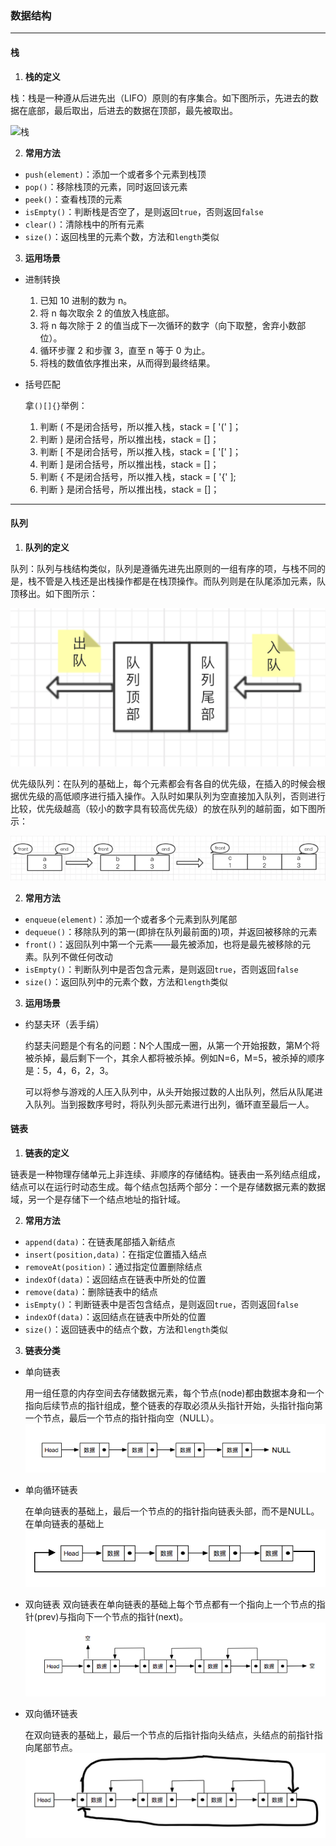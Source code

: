 ### 数据结构
---
#### 栈
1.  **栈的定义**

栈：栈是一种遵从后进先出（LIFO）原则的有序集合。如下图所示，先进去的数据在底部，最后取出，后进去的数据在顶部，最先被取出。

![栈](img/栈.png)

2.  **常用方法**
+   `push(element)`：添加一个或者多个元素到栈顶
+   `pop()`：移除栈顶的元素，同时返回该元素
+   `peek()`：查看栈顶的元素
+   `isEmpty()`：判断栈是否空了，是则返回`true`，否则返回`false`
+   `clear()`：清除栈中的所有元素
+   `size()`：返回栈里的元素个数，方法和`length`类似

3.  **运用场景**
+   进制转换
    1.  已知 10 进制的数为 n。
    2.  将 n 每次取余 2 的值放入栈底部。
    3.  将 n 每次除于 2 的值当成下一次循环的数字（向下取整，舍弃小数部位）。
    4.  循环步骤 2 和步骤 3，直至 n 等于 0 为止。
    5.  将栈的数值依序推出来，从而得到最终结果。
+   括号匹配
    
    拿` ()[]{} `举例：
    1.  判断 ( 不是闭合括号，所以推入栈，stack = [ '(' ]；
    2.  判断 ) 是闭合括号，所以推出栈，stack = []；
    3.  判断 [ 不是闭合括号，所以推入栈，stack = [ '[' ]；
    4.  判断 ] 是闭合括号，所以推出栈，stack = []；
    5.  判断 { 不是闭合括号，所以推入栈，stack = [ '{' ];
    6.  判断 } 是闭合括号，所以推出栈，stack = []；
    
---
#### 队列
1.  **队列的定义**
    
队列：队列与栈结构类似，队列是遵循先进先出原则的一组有序的项，与栈不同的是，栈不管是入栈还是出栈操作都是在栈顶操作。而队列则是在队尾添加元素，队顶移出。如下图所示：
   
![队列](img/队列.png)

优先级队列：在队列的基础上，每个元素都会有各自的优先级，在插入的时候会根据优先级的高低顺序进行插入操作。入队时如果队列为空直接加入队列，否则进行比较，优先级越高（较小的数字具有较高优先级）的放在队列的越前面，如下图所示：

![优先级队列](img/优先级队列.png)

   
2.  **常用方法**
+   `enqueue(element)`：添加一个或者多个元素到队列尾部
+   `dequeue()`：移除队列的第一(即排在队列最前面的)项，并返回被移除的元素
+   `front()`：返回队列中第一个元素——最先被添加，也将是最先被移除的元素。队列不做任何改动
+   `isEmpty()`：判断队列中是否包含元素，是则返回`true`，否则返回`false`
+   `size()`：返回队列中的元素个数，方法和`length`类似

3.  **运用场景**   
+   约瑟夫环（丢手绢）
    
    约瑟夫问题是个有名的问题：N个人围成一圈，从第一个开始报数，第M个将被杀掉，最后剩下一个，其余人都将被杀掉。例如N=6，M=5，被杀掉的顺序是：5，4，6，2，3。
    
    可以将参与游戏的人压入队列中，从头开始报过数的人出队列，然后从队尾进入队列。当到报数序号时，将队列头部元素进行出列，循环直至最后一人。
    
#### 链表
1.  **链表的定义**

链表是一种物理存储单元上非连续、非顺序的存储结构。链表由一系列结点组成，结点可以在运行时动态生成。每个结点包括两个部分：一个是存储数据元素的数据域，另一个是存储下一个结点地址的指针域。

2. **常用方法**

+   `append(data)`：在链表尾部插入新结点
+   `insert(position,data)`：在指定位置插入结点
+   `removeAt(position)`：通过指定位置删除结点
+   `indexOf(data)`：返回结点在链表中所处的位置
+   `remove(data)`：删除链表中的结点 
+   `isEmpty()`：判断链表中是否包含结点，是则返回`true`，否则返回`false`
+   `indexOf(data)`：返回结点在链表中所处的位置
+   `size()`：返回链表中的结点个数，方法和`length`类似

3.  **链表分类**

+   单向链表
    
    用一组任意的内存空间去存储数据元素，每个节点(node)都由数据本身和一个指向后续节点的指针组成，整个链表的存取必须从头指针开始，头指针指向第一个节点，最后一个节点的指针指向空（NULL）。
    ![单向链表](img/单向链表.png)
+   单向循环链表
    
    在单向链表的基础上，最后一个节点的的指针指向链表头部，而不是NULL。
    在单向链表的基础上
     ![单向循环链表](img/单向循环链表.png)
+   双向链表
    双向链表在单向链表的基础上每个节点都有一个指向上一个节点的指针(prev)与指向下一个节点的指针(next)。
    ![双向链表](img/双向链表.png)
+   双向循环链表

    在双向链表的基础上，最后一个节点的后指针指向头结点，头结点的前指针指向尾部节点。
    ![双向循链表](img/双向循环链表.png)
    

    
    